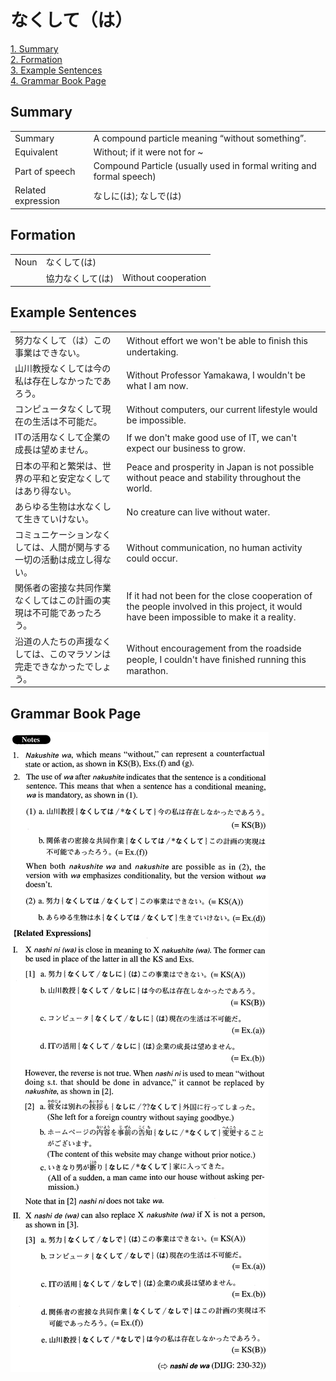 # なくして（は）

[1. Summary](#summary)<br>
[2. Formation](#formation)<br>
[3. Example Sentences](#example-sentences)<br>
[4. Grammar Book Page](#grammar-book-page)<br>


## Summary

<table><tr>   <td>Summary</td>   <td>A compound particle meaning “without something”.</td></tr><tr>   <td>Equivalent</td>   <td>Without; if it were not for ~</td></tr><tr>   <td>Part of speech</td>   <td>Compound Particle (usually used in formal writing and formal speech)</td></tr><tr>   <td>Related expression</td>   <td>なしに(は); なしで(は)</td></tr></table>

## Formation

<table class="table"><tbody><tr class="tr head"><td class="td"><span class="bold">Noun</span></td><td class="td"><span class="concept">なくして</span><span>(</span><span class="concept">は</span><span>)</span> </td><td class="td"></td></tr><tr class="tr"><td class="td"></td><td class="td"><span>協力</span><span class="concept">なくして</span><span>(</span><span class="concept">は</span><span>)</span> </td><td class="td"><span>Without cooperation</span></td></tr></tbody></table>

## Example Sentences

<table><tr>   <td>努力なくして（は）この事業はできない。</td>   <td>Without effort we won't be able to ﬁnish this undertaking.</td></tr><tr>   <td>山川教授なくしては今の私は存在しなかったであろう。</td>   <td>Without Professor Yamakawa, I wouldn't be what I am now.</td></tr><tr>   <td>コンピュータなくして現在の生活は不可能だ。</td>   <td>Without computers, our current lifestyle would be impossible.</td></tr><tr>   <td>ITの活用なくして企業の成長は望めません。</td>   <td>If we don't make good use of IT, we can't expect our business to grow.</td></tr><tr>   <td>日本の平和と繁栄は、世界の平和と安定なくしてはあり得ない。</td>   <td>Peace and prosperity in Japan is not possible without peace and stability throughout the world.</td></tr><tr>   <td>あらゆる生物は水なくして生きていけない。</td>   <td>No creature can live without water.</td></tr><tr>   <td>コミュニケーションなくしては、人間が関与する一切の活動は成立し得ない。</td>   <td>Without communication, no human activity could occur.</td></tr><tr>   <td>関係者の密接な共同作業なくしてはこの計画の実現は不可能であったろう。</td>   <td>If it had not been for the close cooperation of the people involved in this project, it would have been impossible to make it a reality.</td></tr><tr>   <td>沿道の人たちの声援なくしては、このマラソンは完走できなかったでしょう。</td>   <td>Without encouragement from the roadside people, I couldn't have ﬁnished running this marathon.</td></tr></table>

## Grammar Book Page

![](../img/Advancedなくして(は).png)


